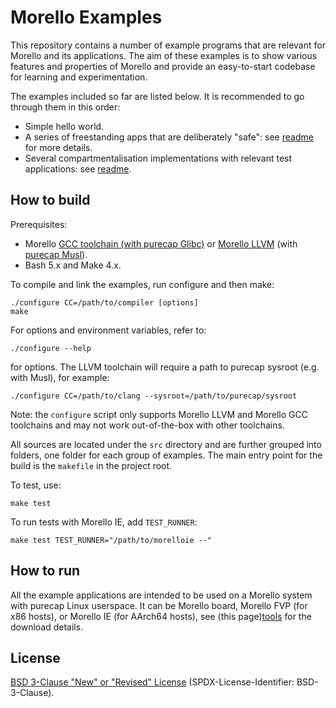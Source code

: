 # Morello Examples

This repository contains a number of example programs that are relevant
for Morello and its applications. The aim of these examples is to show
various features and properties of Morello and provide an easy-to-start
codebase for learning and experimentation.

The examples included so far are listed below. It is recommended to go
through them in this order:

 - Simple hello world.
 - A series of freestanding apps that are deliberately "safe": see
   [readme](src/freestanding/README.md) for more details.
 - Several compartmentalisation implementations with relevant test
   applications: see [readme](src/compartments/README.md).

## How to build

Prerequisites:

 - Morello [GCC toolchain (with purecap Glibc)][gnu] or [Morello LLVM][llvm]
   (with [purecap Musl][musl]).
 - Bash 5.x and Make 4.x.

To compile and link the examples, run configure and then make:

    ./configure CC=/path/to/compiler [options]
    make

For options and environment variables, refer to:

    ./configure --help

for options. The LLVM toolchain will require a path to purecap sysroot
(e.g. with Musl), for example:

    ./configure CC=/path/to/clang --sysroot=/path/to/purecap/sysroot

Note: the `configure` script only supports Morello LLVM and Morello GCC
toolchains and may not work out-of-the-box with other toolchains.

All sources are located under the `src` directory and are further grouped
into folders, one folder for each group of examples. The main entry point
for the build is the `makefile` in the project root.

To test, use:

    make test

To run tests with Morello IE, add `TEST_RUNNER`:

    make test TEST_RUNNER="/path/to/morelloie --"

## How to run

All the example applications are intended to be used on a Morello system
with purecap Linux userspace. It can be Morello board, Morello FVP (for
x86 hosts), or Morello IE (for AArch64 hosts), see (this page)[tools] for
the download details.

## License

[BSD 3-Clause "New" or "Revised" License](LICENCE.txt) (SPDX-License-Identifier:
BSD-3-Clause).

[gnu]: https://developer.arm.com/downloads/-/arm-gnu-toolchain-for-morello-downloads
[llvm]: https://git.morello-project.org/morello/llvm-project-releases
[musl]: https://git.morello-project.org/morello/musl-libc
[tools]: https://developer.arm.com/Tools%20and%20Software/Morello%20Development%20Tools
